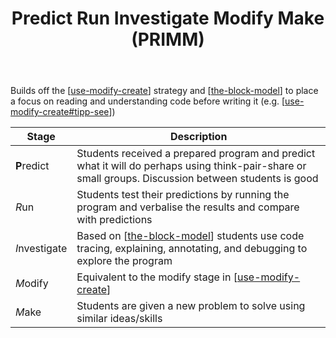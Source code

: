 ﻿---
backlinks:
- title: Teaching Digital Technologies
  url: /sense/Teaching/Digital_Technologies/teaching-digital-technologies.html
tags: teaching, teaching-digital-technologies
title: Predict Run Investigate Modify Make (PRIMM)
type: note
---
Builds off the [[use-modify-create]] strategy and [[the-block-model]] to place a focus on reading and understanding code before writing it (e.g. [[use-modify-create#tipp-see]])

| Stage | Description |
|---|---|
| **P**redict | Students received a prepared program and predict what it will do perhaps using think-pair-share or small groups. Discussion between students is good |
| *R*un | Students test their predictions by running the program and verbalise the results and compare with predictions  |
| *I*nvestigate | Based on [[the-block-model]] students use code tracing, explaining, annotating, and debugging to explore the program |
| *M*odify | Equivalent to the modify stage in [[use-modify-create]] |
| *M*ake | Students are given a new problem to solve using similar ideas/skills |


[//begin]: # "Autogenerated link references for markdown compatibility"
[use-modify-create]: use-modify-create "Use-modify-create"
[the-block-model]: ../Mathematics/the-block-model "The block model"
[use-modify-create#tipp-see]: use-modify-create "Use-modify-create"
[//end]: # "Autogenerated link references"
